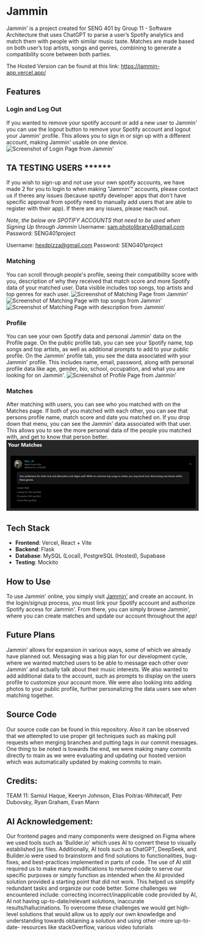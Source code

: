# Jammin
Jammin' is a project created for SENG 401 by Group 11 - Software Architecture that uses ChatGPT to parse a user’s Spotify analytics and match them with people with similar music taste. Matches are made based on both user’s top artists, songs and genres, combining to generate a compatibility score between both parties.

The Hosted Version can be found at this link: https://jammin-app.vercel.app/

## Features

### Login and Log Out
If you wanted to remove your spotify account or add a new user to Jammin' you can use the logout button to remove your Spotify account and logout your Jammin' profile. This allows you to sign in or sign up with a different account, making Jammin' usable on one device. 
![Screenshot of Login Page from Jammin'](/readme_images/jammin_signup_login.jpg)

## TA TESTING USERS ******
If you wish to sign-up and not use your own spotify accounts, we have made 2 for you to login to when making "Jammin'" accounts, please contact us if theres any issues (because spotify developer apps that don't have specific approval from spotify need to manually add users that are able to register with their app). If there are any issues, please reach out.

*Note, the below are SPOTIFY ACCOUNTS that need to be used when Signing Up through Jammin*
Username: sam.photolibrary4@gmail.com
Password: SENG401project

Username: hexdpizza@gmail.com
Password: SENG401project

### Matching
You can scroll through people's profile, seeing their compatibility score with you, description of why they received that match score and more Spotify data of your matched user. Data visible includes top songs, top artists and top genres for each user. 
![Screenshot of Matching Page from Jammin'](/readme_images/jammin_matching.jpg)
![Screenshot of Matching Page with top songs from Jammin'](/readme_images/jammin_matching_top_songs.jpg)
![Screenshot of Matching Page with description from Jammin'](/readme_images/jammin_matching_desc.jpg)

### Profile
You can see your own Spotify data and personal Jammin' data on the Profile page. On the public profile tab, you can see your Spotify name, top songs and top artists, as well as additional prompts to add to your public profile. On the Jammin' profile tab, you see the data associated with your Jammin' profile. This includes name, email, password, along with personal profile data like age, gender, bio, school, occupation, and what you are looking for on Jammin'.
![Screenshot of Profile Page from Jammin'](/readme_images/jammin_profile.jpg)

### Matches
After matching with users, you can see who you matched with on the Matches page. If both of you matched with each other, you can see that persons profile name, match score and date you matched on. If you drop down that menu, you can see the Jammin' data associated with that user. This allows you to see the more personal data of the people you matched with, and get to know that person better.
![Screenshot of Matches Page from Jammin'](/readme_images/jammin_matches.jpg)

## Tech Stack
- **Frontend**: Vercel, React + Vite
- **Backend**: Flask
- **Database**: MySQL (Local), PostgreSQL (Hosted), Supabase
- **Testing**: Mockito

## How to Use
To use Jammin' online, you simply visit [Jammin'](https://jammin-app.vercel.app) and create an account. In the login/signup process, you must link your Spotify account and authorize Spotify access for Jammin'. From there, you can simply browse Jammin', where you can create matches and update our account throughout the app!

## Future Plans
Jammin' allows for expansion in various ways, some of which we already have planned out. Messaging was a big plan for our development cycle, where we wanted matched users to be able to message each other over Jammin' and actually talk about their music interests. We also wanted to add additional data to the account, such as prompts to display on the users profile to customize your account more. We were also looking into adding photos to your public profile, further personalizing the data users see when matching together.

## Source Code
Our source code can be found in this repository. Also it can be observed that we attempted to use proper git techniques such as making pull requests when merging branches and putting tags in our commit messages. One thing to be noted is towards the end, we were making many commits directly to main as we were evaluating and updating our hosted version which was automatically updated by making commits to main.

## Credits: 
TEAM 11:
Samiul Haque,
Keeryn Johnson,
Elias Poitras-Whitecalf,
Petr Dubovsky,
Ryan Graham,
Evan Mann

## AI Acknowledgement:
Our frontend pages and many components were designed on Figma where we used tools such as 'Builder.io' which uses AI to convert these to visually established jsx files. Additionally, AI tools such as ChatGPT, DeepSeek, and Builder.io were used to brainstorm and find solutions to functionalities, bug-fixes, and best-practices implemented in parts of code. The use of AI still required us to make many modifications to returned code to serve our specific purposes or simply function as intended when the AI provided solution provided a starting point that did not work. This helped us simplify redundant tasks and organize our code better. Some challenges we encountered include: correcting incorrect/inapplicable code provided by AI, AI not having up-to-date/relevant solutions, inaccurate results/hallucinations. To overcome these challenges we would get high-level solutions that would allow us to apply our own knowledge and understanding towards obtaining a solution and using other -more up-to-date- resources like stackOverflow, various video tutorials